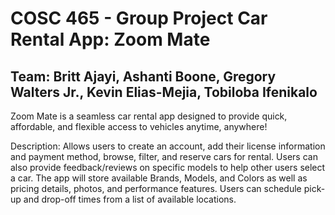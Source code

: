 <h1> 
COSC 465 - Group Project
Car Rental App: Zoom Mate </h1> 
<h2>
Team: Britt Ajayi, Ashanti Boone, Gregory Walters Jr., Kevin Elias-Mejia, Tobiloba Ifenikalo </h2>
 <bold>
 Zoom Mate is a seamless car rental app designed to provide quick, affordable, and flexible access to vehicles anytime, anywhere!</bold>

Description: Allows users to create an account, add their license information and payment method, browse, filter, and reserve cars for rental. Users can also provide feedback/reviews on specific models to help other users select a car. The app will store available Brands, Models, and Colors as well as pricing details, photos, and performance features. Users can schedule pick-up and drop-off times from a list of available locations.



